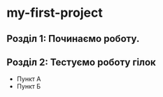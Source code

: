 # my-first-project
## Розділ 1: Починаємо роботу.
## Розділ 2: Тестуємо роботу гілок 
*   Пункт А
*   Пункт Б

